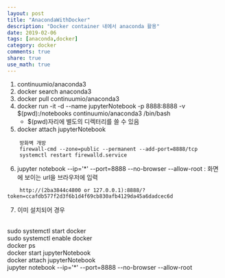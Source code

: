 ```yaml
---
layout: post
title: "AnacondaWithDocker"
description: "Docker container 내에서 anaconda 활용"
date: 2019-02-06
tags: [anaconda,docker]
category: docker
comments: true
share: true
use_math: true
---
```


1. continuumio/anaconda3
2. docker search anaconda3
3. docker pull continuumio/anaconda3
4. docker run -it -d --name jupyterNotebook -p 8888:8888 -v $(pwd):/notebooks continuumio/anaconda3 /bin/bash 
    - $(pwd)자리에 별도의 디렉터리를 쓸 수 있음
5. docker attach jupyterNotebook
~~~
	방화벽 개방 
	firewall-cmd --zone=public --permanent --add-port=8888/tcp  
	systemctl restart firewalld.service
~~~

6. jupyter notebook --ip='*' --port=8888 --no-browser --allow-root
	: 화면에 보이는 url을 브라우저에 입력
~~~
	http://(2ba3844c4800 or 127.0.0.1):8888/?token=ccafdb577f2d3f6b1d4f69cb830afb4129da45a6dadcec6d
~~~

7. 이미 설치되어 경우
<br>
sudo systemctl start docker<br>
sudo systemctl enable docker<br>
docker ps<br>
docker start jupyterNotebook <br>
docker attach jupyterNotebook<br>
jupyter notebook --ip='*' --port=8888 --no-browser --allow-root<br>
